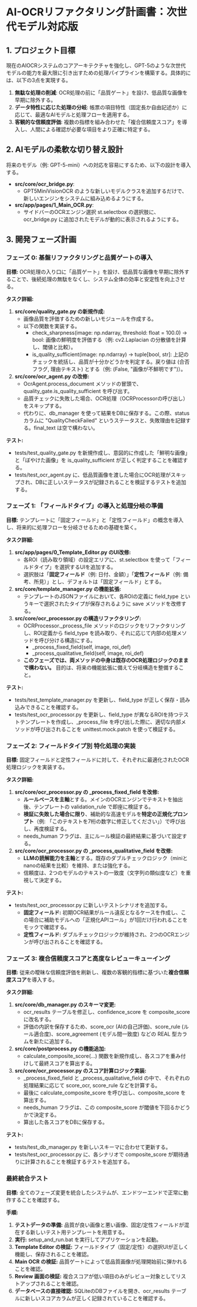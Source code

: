 # **AI-OCRリファクタリング計画書：次世代モデル対応版**

## **1\. プロジェクト目標**

現在のAIOCRシステムのコアアーキテクチャを強化し、GPT-5のような次世代モデルの能力を最大限に引き出すための処理パイプラインを構築する。具体的には、以下の3点を実現する。

1. **無駄な処理の削減**: OCR処理の前に「品質ゲート」を設け、低品質な画像を早期に除外する。  
2. **データ特性に応じた処理の分岐**: 帳票の項目特性（固定長か自由記述か）に応じて、最適なAIモデルと処理フローを適用する。  
3. **客観的な信頼度評価**: 複数の指標を組み合わせた「複合信頼度スコア」を導入し、人間による確認が必要な項目をより正確に特定する。

## **2\. AIモデルの柔軟な切り替え設計**

将来のモデル（例: GPT-5-mini）への対応を容易にするため、以下の設計を導入する。

* **src/core/ocr\_bridge.py**:  
  * GPT5MiniVisionOCR のような新しいモデルクラスを追加するだけで、新しいエンジンをシステムに組み込めるようにする。  
* **src/app/pages/1\_Main\_OCR.py**:  
  * サイドバーのOCRエンジン選択 st.selectbox の選択肢に、ocr\_bridge.py に追加されたモデルが動的に表示されるようにする。

## **3\. 開発フェーズ計画**

### **フェーズ 0: 基盤リファクタリングと品質ゲートの導入**

**目標:** OCR処理の入り口に「品質ゲート」を設け、低品質な画像を早期に除外することで、後続処理の無駄をなくし、システム全体の効率と安定性を向上させる。

**タスク詳細:**

1. **src/core/quality\_gate.py の新規作成:**  
   * 画像品質を評価するための新しいモジュールを作成する。  
   * 以下の関数を実装する。  
     * check\_sharpness(image: np.ndarray, threshold: float \= 100.0) \-\> bool: 画像の鮮明度を評価する（例: cv2.Laplacian の分散値を計算し、閾値と比較）。  
     * is\_quality\_sufficient(image: np.ndarray) \-\> tuple\[bool, str\]: 上記のチェックを統括し、品質が十分かどうかを判定する。戻り値は (合否フラグ, 理由テキスト) とする（例: (False, "画像が不鮮明です")）。  
2. **src/core/ocr\_agent.py の改修:**  
   * OcrAgent.process\_document メソッドの冒頭で、quality\_gate.is\_quality\_sufficient を呼び出す。  
   * 品質チェックに失敗した場合、OCR処理（OCRProcessorの呼び出し）をスキップする。  
   * 代わりに、db\_manager を使って結果をDBに保存する。この際、status カラムに "QualityCheckFailed" というステータスと、失敗理由を記録する。final\_text は空で構わない。

**テスト:**

* tests/test\_quality\_gate.py を新規作成し、意図的に作成した「鮮明な画像」と「ぼやけた画像」を is\_quality\_sufficient が正しく判定することを確認する。  
* tests/test\_ocr\_agent.py に、低品質画像を渡した場合にOCR処理がスキップされ、DBに正しいステータスが記録されることを検証するテストを追加する。

### **フェーズ 1: 「フィールドタイプ」の導入と処理分岐の準備**

**目標:** テンプレートに「固定フィールド」と「定性フィールド」の概念を導入し、将来的に処理フローを分岐させるための基礎を築く。

**タスク詳細:**

1. **src/app/pages/0\_Template\_Editor.py のUI改修:**  
   * 各ROI（読み取り領域）の設定エリアに、st.selectbox を使って「フィールドタイプ」を選択するUIを追加する。  
   * 選択肢は「**固定フィールド**（例: 日付、金額）」「**定性フィールド**（例: 備考、所見）」とし、デフォルトは「固定フィールド」とする。  
2. **src/core/template\_manager.py の機能拡張:**  
   * テンプレートのJSONファイルにおいて、各ROIの定義に field\_type というキーで選択されたタイプが保存されるように save メソッドを改修する。  
3. **src/core/ocr\_processor.py の構造リファクタリング:**  
   * OCRProcessor.\_process\_file メソッドのロジックをリファクタリングし、ROI定義から field\_type を読み取り、それに応じて内部の処理メソッドを呼び分ける構造にする。  
     * \_process\_fixed\_field(self, image, roi\_def)  
     * \_process\_qualitative\_field(self, image, roi\_def)  
   * **このフェーズでは、両メソッドの中身は既存のOCR処理ロジックのままで構わない。** 目的は、将来の機能拡張に備えて分岐構造を整備すること。

**テスト:**

* tests/test\_template\_manager.py を更新し、field\_type が正しく保存・読み込みできることを確認する。  
* tests/test\_ocr\_processor.py を更新し、field\_type が異なるROIを持つテストテンプレートを作成し、\_process\_file を呼び出した際に、適切な内部メソッドが呼び出されることを unittest.mock.patch を使って検証する。

### **フェーズ 2: フィールドタイプ別 特化処理の実装**

**目標:** 固定フィールドと定性フィールドに対して、それぞれに最適化されたOCR処理ロジックを実装する。

**タスク詳細:**

1. **src/core/ocr\_processor.py の \_process\_fixed\_field を改修:**  
   * **ルールベースを主軸**とする。メインのOCRエンジンでテキストを抽出後、テンプレートの validation\_rule で即座に検証する。  
   * **検証に失敗した場合に限り**、補助的な高速モデルを**特定の正規化プロンプト**（例: 「このテキストを7桁の数字に修正してください」）で呼び出し、再度検証する。  
   * needs\_human フラグは、主にルール検証の最終結果に基づいて設定する。  
2. **src/core/ocr\_processor.py の \_process\_qualitative\_field を改修:**  
   * **LLMの読解能力を主軸**とする。既存のダブルチェックロジック（miniとnanoの結果を比較）を維持、または強化する。  
   * 信頼度は、2つのモデルのテキストの一致度（文字列の類似度など）を重視して決定する。

**テスト:**

* tests/test\_ocr\_processor.py に新しいテストシナリオを追加する。  
  * **固定フィールド:** 初期OCR結果がルール違反となるケースを作成し、この場合に補助モデルへの「正規化APIコール」が1回だけ行われることをモックで確認する。  
  * **定性フィールド:** ダブルチェックロジックが維持され、2つのOCRエンジンが呼び出されることを確認する。

### **フェーズ 3: 複合信頼度スコアと高度なレビューキューイング**

**目標:** 従来の曖昧な信頼度評価を刷新し、複数の客観的指標に基づいた**複合信頼度スコア**を導入する。

**タスク詳細:**

1. **src/core/db\_manager.py のスキーマ変更:**  
   * ocr\_results テーブルを修正し、confidence\_score を composite\_score に改名する。  
   * 評価の内訳を保存するため、score\_ocr (AIの自己評価)、score\_rule (ルール適合度)、score\_agreement (モデル間一致度) などの REAL 型カラムを新たに追加する。  
2. **src/core/postprocess.py の機能追加:**  
   * calculate\_composite\_score(...) 関数を新規作成し、各スコアを重み付けして最終スコアを算出する。  
3. **src/core/ocr\_processor.py のスコア計算ロジック実装:**  
   * \_process\_fixed\_field と \_process\_qualitative\_field の中で、それぞれの処理結果に応じて score\_ocr, score\_rule などを計算する。  
   * 最後に calculate\_composite\_score を呼び出し、composite\_score を算出する。  
   * needs\_human フラグは、この composite\_score が閾値を下回るかどうかで決定する。  
   * 算出した各スコアをDBに保存する。

**テスト:**

* tests/test\_db\_manager.py を新しいスキーマに合わせて更新する。  
* tests/test\_ocr\_processor.py に、各シナリオで composite\_score が期待通りに計算されることを検証するテストを追加する。

### **最終統合テスト**

**目標:** 全てのフェーズ変更を統合したシステムが、エンドツーエンドで正常に動作することを確認する。

**手順:**

1. **テストデータの準備:** 品質が良い画像と悪い画像、固定/定性フィールドが混在する新しいテスト用テンプレートを用意する。  
2. **実行:** setup\_and\_run.bat を実行してアプリケーションを起動。  
3. **Template Editor の検証:** フィールドタイプ（固定/定性）の選択UIが正しく機能し、保存されることを確認。  
4. **Main OCR の検証:** 品質ゲートによって低品質画像が処理開始前に弾かれることを確認。  
5. **Review 画面の検証:** 複合スコアが低い項目のみがレビュー対象としてリストアップされることを確認。  
6. **データベースの直接確認:** SQLiteのDBファイルを開き、ocr\_results テーブルに新しいスコアカラムが正しく記録されていることを確認する。